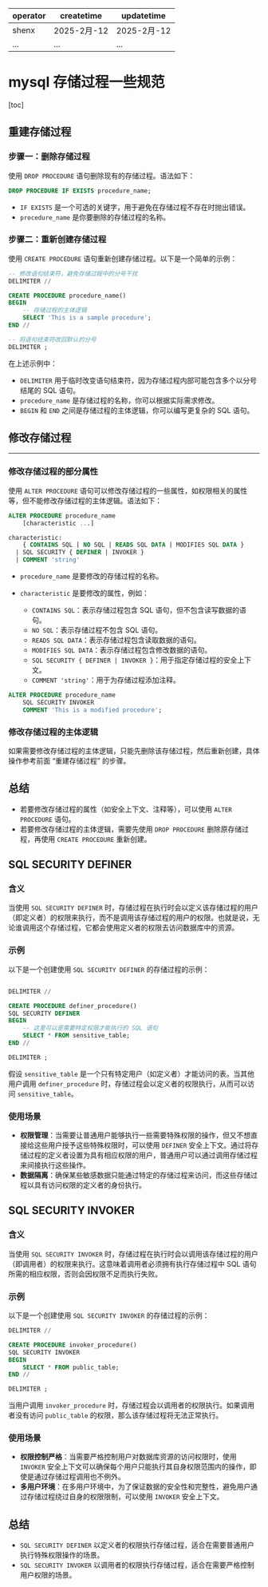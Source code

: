 | operator | createtime | updatetime |
| ---- | ---- | ---- |
| shenx | 2025-2月-12 | 2025-2月-12  |
| ... | ... | ... |


# mysql 存储过程一些规范

[toc]



## 重建存储过程

### 步骤一：删除存储过程


使用 `DROP PROCEDURE` 语句删除现有的存储过程。语法如下：

```sql
DROP PROCEDURE IF EXISTS procedure_name; 
```

  

*   `IF EXISTS` 是一个可选的关键字，用于避免在存储过程不存在时抛出错误。
*   `procedure_name` 是你要删除的存储过程的名称。

  

### 步骤二：重新创建存储过程

  

使用 `CREATE PROCEDURE` 语句重新创建存储过程。以下是一个简单的示例：

  
```sql
-- 修改语句结束符，避免存储过程中的分号干扰
DELIMITER //

CREATE PROCEDURE procedure_name()
BEGIN
    -- 存储过程的主体逻辑
    SELECT 'This is a sample procedure';
END //

-- 将语句结束符改回默认的分号
DELIMITER ; 
```

  

在上述示例中：

  

*   `DELIMITER` 用于临时改变语句结束符，因为存储过程内部可能包含多个以分号结尾的 SQL 语句。
*   `procedure_name` 是存储过程的名称，你可以根据实际需求修改。
*   `BEGIN` 和 `END` 之间是存储过程的主体逻辑，你可以编写更复杂的 SQL 语句。

  

## 修改存储过程
---

### 修改存储过程的部分属性

使用 `ALTER PROCEDURE` 语句可以修改存储过程的一些属性，如权限相关的属性等，但不能修改存储过程的主体逻辑。语法如下：



```sql
ALTER PROCEDURE procedure_name
    [characteristic ...]

characteristic:
    { CONTAINS SQL | NO SQL | READS SQL DATA | MODIFIES SQL DATA }
  | SQL SECURITY { DEFINER | INVOKER }
  | COMMENT 'string' 
```

  

*   `procedure_name` 是要修改的存储过程的名称。
*   `characteristic` 是要修改的属性，例如：
    
    *   `CONTAINS SQL`：表示存储过程包含 SQL 语句，但不包含读写数据的语句。
    *   `NO SQL`：表示存储过程不包含 SQL 语句。
    *   `READS SQL DATA`：表示存储过程包含读取数据的语句。
    *   `MODIFIES SQL DATA`：表示存储过程包含修改数据的语句。
    *   `SQL SECURITY { DEFINER | INVOKER }`：用于指定存储过程的安全上下文。
    *   `COMMENT 'string'`：用于为存储过程添加注释。

```sql
ALTER PROCEDURE procedure_name
    SQL SECURITY INVOKER
    COMMENT 'This is a modified procedure'; 
```

### 修改存储过程的主体逻辑

如果需要修改存储过程的主体逻辑，只能先删除该存储过程，然后重新创建，具体操作参考前面 “重建存储过程” 的步骤。

## 总结

*   若要修改存储过程的属性（如安全上下文、注释等），可以使用 `ALTER PROCEDURE` 语句。
*   若要修改存储过程的主体逻辑，需要先使用 `DROP PROCEDURE` 删除原存储过程，再使用 `CREATE PROCEDURE` 重新创建。

  

## SQL SECURITY DEFINER


### 含义

  

当使用 `SQL SECURITY DEFINER` 时，存储过程在执行时会以定义该存储过程的用户（即定义者）的权限来执行，而不是调用该存储过程的用户的权限。也就是说，无论谁调用这个存储过程，它都会使用定义者的权限去访问数据库中的资源。

  

### 示例

  

以下是一个创建使用 `SQL SECURITY DEFINER` 的存储过程的示例：


```sql

DELIMITER //

CREATE PROCEDURE definer_procedure()
SQL SECURITY DEFINER
BEGIN
    -- 这里可以是需要特定权限才能执行的 SQL 语句
    SELECT * FROM sensitive_table;
END //

DELIMITER ; 
```

  

假设 `sensitive_table` 是一个只有特定用户（如定义者）才能访问的表。当其他用户调用 `definer_procedure` 时，存储过程会以定义者的权限执行，从而可以访问 `sensitive_table`。

  

### 使用场景

  

*   **权限管理**：当需要让普通用户能够执行一些需要特殊权限的操作，但又不想直接给这些用户授予这些特殊权限时，可以使用 `DEFINER` 安全上下文。通过将存储过程的定义者设置为具有相应权限的用户，普通用户可以通过调用存储过程来间接执行这些操作。
*   **数据隔离**：确保某些敏感数据只能通过特定的存储过程来访问，而这些存储过程以具有访问权限的定义者的身份执行。

  

## SQL SECURITY INVOKER

  

### 含义

  

当使用 `SQL SECURITY INVOKER` 时，存储过程在执行时会以调用该存储过程的用户（即调用者）的权限来执行。这意味着调用者必须拥有执行存储过程中 SQL 语句所需的相应权限，否则会因权限不足而执行失败。

  

### 示例

  

以下是一个创建使用 `SQL SECURITY INVOKER` 的存储过程的示例：


```sql
DELIMITER //

CREATE PROCEDURE invoker_procedure()
SQL SECURITY INVOKER
BEGIN
    SELECT * FROM public_table;
END //

DELIMITER ; 
```

当用户调用 `invoker_procedure` 时，存储过程会以调用者的权限执行。如果调用者没有访问 `public_table` 的权限，那么该存储过程将无法正常执行。

  

### 使用场景


*   **权限控制严格**：当需要严格控制用户对数据库资源的访问权限时，使用 `INVOKER` 安全上下文可以确保每个用户只能执行其自身权限范围内的操作，即使是通过存储过程调用也不例外。
*   **多用户环境**：在多用户环境中，为了保证数据的安全性和完整性，避免用户通过存储过程绕过自身的权限限制，可以使用 `INVOKER` 安全上下文。


## 总结


*   `SQL SECURITY DEFINER` 以定义者的权限执行存储过程，适合在需要普通用户执行特殊权限操作的场景。
*   `SQL SECURITY INVOKER` 以调用者的权限执行存储过程，适合在需要严格控制用户权限的场景。
